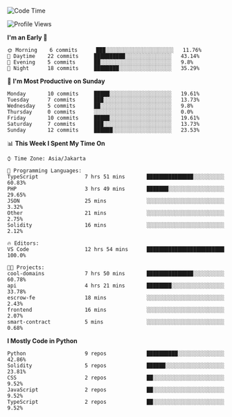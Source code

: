 <!--START_SECTION:waka-->
![Code Time](http://img.shields.io/badge/Code%20Time-1%2C193%20hrs%202%20mins-blue)

![Profile Views](http://img.shields.io/badge/Profile%20Views-2-blue)

**I'm an Early 🐤** 

```text
🌞 Morning    6 commits      ███░░░░░░░░░░░░░░░░░░░░░░   11.76% 
🌆 Daytime    22 commits     ██████████░░░░░░░░░░░░░░░   43.14% 
🌃 Evening    5 commits      ██░░░░░░░░░░░░░░░░░░░░░░░   9.8% 
🌙 Night      18 commits     ████████░░░░░░░░░░░░░░░░░   35.29%

```
📅 **I'm Most Productive on Sunday** 

```text
Monday       10 commits     █████░░░░░░░░░░░░░░░░░░░░   19.61% 
Tuesday      7 commits      ███░░░░░░░░░░░░░░░░░░░░░░   13.73% 
Wednesday    5 commits      ██░░░░░░░░░░░░░░░░░░░░░░░   9.8% 
Thursday     0 commits      ░░░░░░░░░░░░░░░░░░░░░░░░░   0.0% 
Friday       10 commits     █████░░░░░░░░░░░░░░░░░░░░   19.61% 
Saturday     7 commits      ███░░░░░░░░░░░░░░░░░░░░░░   13.73% 
Sunday       12 commits     ██████░░░░░░░░░░░░░░░░░░░   23.53%

```


📊 **This Week I Spent My Time On** 

```text
⌚︎ Time Zone: Asia/Jakarta

💬 Programming Languages: 
TypeScript               7 hrs 51 mins       ███████████████░░░░░░░░░░   60.83% 
PHP                      3 hrs 49 mins       ███████░░░░░░░░░░░░░░░░░░   29.65% 
JSON                     25 mins             ░░░░░░░░░░░░░░░░░░░░░░░░░   3.32% 
Other                    21 mins             ░░░░░░░░░░░░░░░░░░░░░░░░░   2.75% 
Solidity                 16 mins             ░░░░░░░░░░░░░░░░░░░░░░░░░   2.12%

🔥 Editors: 
VS Code                  12 hrs 54 mins      █████████████████████████   100.0%

🐱‍💻 Projects: 
cool-domains             7 hrs 50 mins       ███████████████░░░░░░░░░░   60.78% 
api                      4 hrs 21 mins       ████████░░░░░░░░░░░░░░░░░   33.78% 
escrow-fe                18 mins             ░░░░░░░░░░░░░░░░░░░░░░░░░   2.43% 
frontend                 16 mins             ░░░░░░░░░░░░░░░░░░░░░░░░░   2.07% 
smart-contract           5 mins              ░░░░░░░░░░░░░░░░░░░░░░░░░   0.68%

```

**I Mostly Code in Python** 

```text
Python                   9 repos             ██████████░░░░░░░░░░░░░░░   42.86% 
Solidity                 5 repos             ██████░░░░░░░░░░░░░░░░░░░   23.81% 
CSS                      2 repos             ██░░░░░░░░░░░░░░░░░░░░░░░   9.52% 
JavaScript               2 repos             ██░░░░░░░░░░░░░░░░░░░░░░░   9.52% 
TypeScript               2 repos             ██░░░░░░░░░░░░░░░░░░░░░░░   9.52%

```



<!--END_SECTION:waka-->
